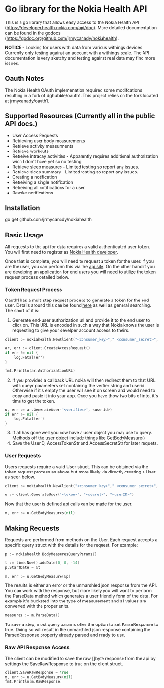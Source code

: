# Go library for the Nokia Health API

This is a go library that allows easy access to the Nokia Health API (https://developer.health.nokia.com/api/doc). More detailed documentation can be found in the godocs (https://godoc.org/github.com/jrmycanady/nokiahealth).

**NOTICE** - Looking for users with data from various withings devices. Currently only testing against an account with a withings scale. The API documentation is very sketchy and testing against real data may find more issues.


## Oauth Notes

The Nokia Health OAuth implemenation required some modifcations resulting in a fork of dghubble/oauth1. This project relies on the fork located at jrmycanady/oauth1. 

## Supported Resources (Currently all in the public API docs.)
* User Access Requests
* Retrieving user body measurements
* Retrieve activity measurments
* Retrieve workouts
* Retreive intraday activities - Apparently requires additional authorization wich I don't have yet so no testing.
* Retrieve sleep measures - Limited testing so report any issues.
* Retrieve sleep summary - Limited testing so report any issues.
* Creating a notification
* Retreiving a single notification
* Retreiving all notifications for a user
* Revoke notifications

## Installation
  go get github.com/jrmycanady/nokiahealth

## Basic Usage

All requests to the api for data requires a valid authenticated user token. You will first need to register as [Nokia Health developer](https://developer.health.nokia.com/partner/add).

Once that is complete, you will need to request a token for the user. If you are the user, you can perform this via the [api site](https://developer.health.nokia.com/api). On the other hand if you are develping an application for end users you will need to utilize the token request process detailed below.

### Token Request Process

Oauth1 has a multi step request process to generate a token for the end user. Details around this can be found [here](https://developer.health.nokia.com/api) as well as general searching. The short of it is:

1. Generate end-user authorization url and provide it to the end user to click on. This URL is encoded in such a way that Nokia knows the user is requesting to give your develper account access to theirs.

```go
client := nokiahealth.NewClient("<consumer_key>"," <consumer_secret>", "<callback_url>")

ar, err := client.CreateAccessRequest()
if err != nil {
    log.Fatal(err)
}

fmt.Println(ar.AuthorizationURL)
```
2. If you provided a callback URL nokia will then redirect them to that URL with queyr parameters set containing the verfier string and userid. Otherwise if it's empty the user will see it on screen and would need to copy and paste it into your app. Once you have thow two bits of into, it's time to get the token.
```go
u, err := ar.GenerateUser("<verifier>", <userid>)
if err != nil {
    log.Fatal(err)
}
```
3. If all has gone well you now have a user object you may use to query. Methods off the user object include things like GetBodyMeasure()
4. Save the UseriD, AccessTokenStr and AccessSecretStr for later requets.

### User Requests

Users requests require a valid User struct. This can be obtained via the token request process as above but more likely via directly creating a User as seen below.

```go
client := nokiahealth.NewClient("<consumer_key>"," <consumer_secret>", "<callback_url>")

u := client.GenerateUser("<token>", "<secret>", "<userID>")
```

Now that the user is defined api calls can be made for the user.
```go
m, err := u.GetBodyMeasures(nil)
```


## Making Requests
Requests are performed from methods on the User. Each request accepts a specific query struct with the details for the request. For example: 
```go
p := nokiahealth.BodyMeasuresQueryParams{}

t := time.Now().AddDate(0, 0, -14)
p.StartDate = &t

m, err := u.GetBodyMeasure(&p)
```

The results is either an error or the unmarshled json response from the API. You can work with the response, but more likely you will want to perform the ParseData method which generates a user friendly form of the data. For example it's bucketed into the type of measurement and all values are converted with the proper units.

```go
measures := m.ParseData()
```

To save a step, most query params offer the option to set ParseResponse to true. Doing so will result in the unmarshled json response containing the ParsedResponse property already parsed and ready to use.


### Raw API Response Access
The client can be modified to save the raw []byte response from the api by settings the SaveRawResponse to true on the client struct.
```go
client.SaveRawResponse = true
m, err := u.GetBodyMeasure(nil)
fmt.Println(m.RawResponse)
```